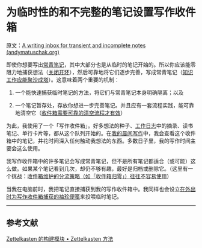 # 为临时性的和不完整的笔记设置写作收件箱

原文：[A writing inbox for transient and incomplete notes (andymatuschak.org)](https://notes.andymatuschak.org/z5aJUJcSbxuQxzHr2YvaY4cX5TuvLQT7r27Dz)

即使你想要写出[常青笔记](https://notes.andymatuschak.org/z4SDCZQeRo4xFEQ8H4qrSqd68ucpgE6LU155C)，其中大部分也是从临时的笔记开始的。所以你应该能零阻力地捕获想法（[关闭开环](https://notes.andymatuschak.org/z8d4eJNaKrVDGTFpqRnQUPRkexB7K6XbcffAV)），然后可靠地将它们逐步完善，写成常青笔记（[知识工作应能聚沙成塔](https://notes.andymatuschak.org/z6UDDkom8Aifg6mLdjT1sPtbMBweCmpyTwmJT)）。这意味着两个重要的机制：

1. 一个能快速捕获临时笔记的方法，将它们与常青笔记本身明确隔离；以及

2. 一个笔记暂存处，存放你想进一步完善笔记。并且应有一套流程实践，能可靠地清空它（[收件箱需要可靠的清空流程才有效](https://notes.andymatuschak.org/z5tiFxnNKMZCnc8G9R1N51L5hknyRGmyCQx18)）

为此，我使用了一个「写作收件箱」。好多想法的种子、[工作日志](https://notes.andymatuschak.org/z28QkpK3vRKQTacjFDfGYBhCXHqHuVWJzny9)中的摘录、读书笔记、单行卡片等，都从这个队列开始的。在[我的晨间写作](https://notes.andymatuschak.org/zVFGpprS64TzmKGNzGxq9FiCDnAnCPwRU5T)中，我会查看这个收件箱中的笔记，并花时间深入任何触动我想法的东西。多数日子里，我的写作时间主要会这么使用。

我写作收件箱中的许多笔记会写成常青笔记，但不是所有笔记都适合（或可能）这么做。如果某个笔记看到几次，却仍不够有趣，最好是归档或删除它。（这里有一个挑战：[收件箱维护的分流策略（如「收件箱归零」）往往不容易使用](https://notes.andymatuschak.org/z8aZybuJJopS5fL7TnPou2JcmCsBUJeqirbBh)）

当我在电脑前时，我把笔记直接捕获到我的写作收件箱中。我同样也会设立[在外出时为写作收件箱捕获的袖珍便笺](https://notes.andymatuschak.org/z5FKgZAnMhS73t9kenbVUYx23CHSQAE1gKxVf)来投喂临时笔记。

------

## 参考文献

[Zettelkasten 的构建模块 • Zettelkasten 方法](https://zettelkasten.de/posts/zettelkasten-building-blocks/)